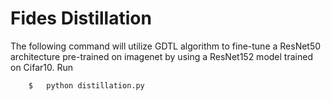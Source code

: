 # Fides Distillation

The following command will utilize GDTL algorithm to fine-tune a ResNet50 architecture pre-trained on imagenet by using a ResNet152 model trained on Cifar10. Run 

```bash
	$   python distillation.py
```
